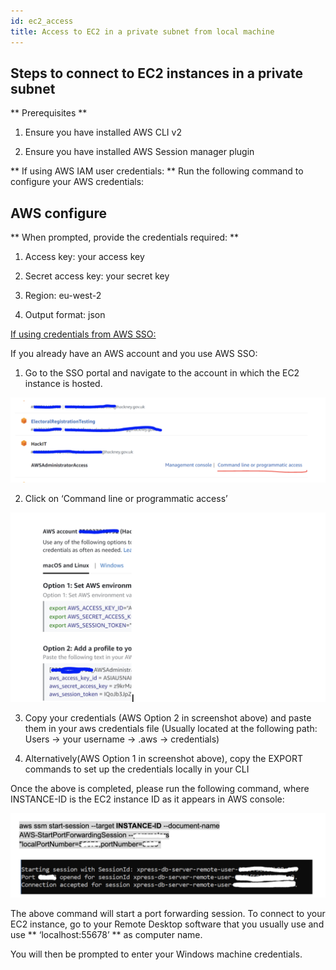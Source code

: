 ```yaml
---
id: ec2_access
title: Access to EC2 in a private subnet from local machine
---
```

## Steps to connect to EC2 instances in a private subnet


** Prerequisites **

1. Ensure you have installed AWS CLI v2

2. Ensure you have installed AWS Session manager plugin

** If using AWS IAM user credentials: **
Run the following command to configure your AWS credentials:

## AWS configure

** When prompted, provide the credentials required: **

1. Access key: your access key

2. Secret access key:  your secret key

3. Region: eu-west-2

4. Output format: json

<u>  If using credentials from AWS SSO: </u>

 If you already have an AWS account and you use AWS SSO:

1. Go to the SSO portal and navigate to the account in which the EC2 instance is hosted.

![alt text](./doc-images/ec2.png)


2. Click on ‘Command line or programmatic access’

![alt text](./doc-images/ec21.png)

3. Copy your credentials (AWS Option 2 in screenshot above) and paste them in your aws credentials file (Usually located at the following path: Users -> your username -> .aws -> credentials)

4. Alternatively(AWS Option 1 in screenshot above), copy the EXPORT commands to set up the credentials locally in your CLI


Once the above is completed, please run the following command, where INSTANCE-ID is the EC2 instance ID as it appears in AWS console:

![alt text](./doc-images/ec22.png)

The above command will start a port forwarding session. To connect to your EC2 instance, go to your Remote Desktop software that you usually use and use ** ‘localhost:55678’ ** as computer name.

You will then be prompted to enter your Windows machine credentials.
